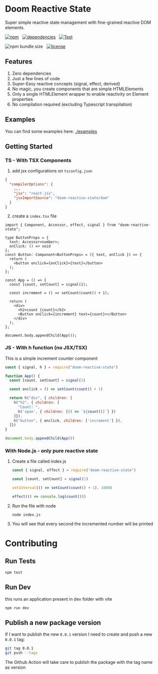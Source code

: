 # Doom Reactive State

Super simple reactive state management with fine-grained reactive DOM elements.

[![npm](https://img.shields.io/npm/v/doom-reactive-state?color=44CC11)](https://www.npmjs.com/package/doom-reactive-state)
&nbsp;
[![dependencies](https://img.shields.io/badge/dependencies-0-blue.svg?colorB=44CC11)](https://www.npmjs.com/package/doom-reactive-state?activeTab=dependencies)
&nbsp;
[![Test](https://github.com/AlessioCoser/doom-state-js/actions/workflows/test.yml/badge.svg)](https://github.com/AlessioCoser/doom-state-js/actions/workflows/test.yml)

![npm bundle size](https://img.shields.io/bundlephobia/minzip/doom-reactive-state)
&nbsp;
[![license](https://img.shields.io/badge/license-MIT-blue.svg?colorB=007EC6)](https://spdx.org/licenses/MIT)

## Features
1. Zero dependencies
2. Just a few lines of code
3. Super-Easy reactive concepts (signal, effect, derived)
4. No magic, you create components that are simple HTMLElements
5. Only a single HTMLElement wrapper to enable reactivity on Element properties
6. No compilation required (excluding Typescript transpilation)

## Examples
You can find some examples here: [./examples](./examples)

## Getting Started

### TS - With TSX Components
1. add jsx configurations on `tsconfig.json`
```json
{
  "compilerOptions": {
    ...
    "jsx": "react-jsx",
    "jsxImportSource": "doom-reactive-state/dom"
  }
}
```
2. create a `index.tsx` file
```tsx
import { Component, Accessor, effect, signal } from "doom-reactive-state";

type ButtonProps = {
  text: Accessor<number>;
  onClick: () => void
};
const Button: Component<ButtonProps> = ({ text, onClick }) => {
  return (
    <button onclick={onClick}>{text}</button>
  );
};

const App = () => {
  const [count, setCount] = signal(1);

  const increment = () => setCount(count() + 1);

  return (
    <div>
      <h2>count {count}</h2>
      <Button onClick={increment} text={count}></Button>
    </div>
  );
};

document.body.appendChild(App());
```

### JS - With h function (no JSX/TSX)

This is a simple increment counter component
```javascript
const { signal, h } = require("doom-reactive-state")

function App() {
  const [count, setCount] = signal(1)

  const onclick = () => setCount(count() + 1)

  return h("div", { children: [
    h("h2", { children: [
      "Count: ",
      h('span', { children: [() => `${count()}`] })
    ]}),
    h("button", { onclick, children: ['increment'] }),
  ]})
}

document.body.appendChild(App())
```

### With Node.js - only pure reactive state

1. Create a file called index.js
    ```javascript
    const { signal, effect } = require("doom-reactive-state")

    const [count, setCount] = signal(1)

    setInterval(() => setCount(count() + 1), 1000)

    effect(() => console.log(count()))
    ```
2. Run the file with node
    ```
    node index.js
    ```
3. You will see that every second the incremented number will be printed

# Contributing

## Run Tests
```
npm test
```

## Run Dev
this runs an application present in dev folder with vite
```
npm run dev
```

## Publish a new package version
If I want to publish the new `0.0.1` version I need to create and push a new `0.0.1` tag:
```bash
git tag 0.0.1
git push --tags
```
The Github Action will take care to publish the package with the tag name as version